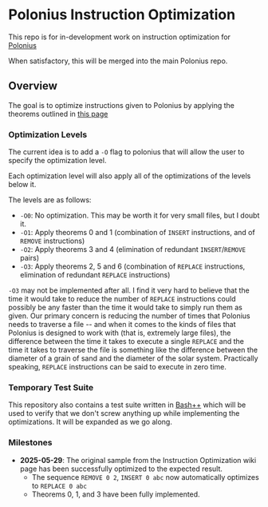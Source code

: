# Polonius Instruction Optimization

This repo is for in-development work on instruction optimization for [Polonius](https://github.com/rail5/polonius)

When satisfactory, this will be merged into the main Polonius repo.

## Overview

The goal is to optimize instructions given to Polonius by applying the theorems outlined in [this page](https://github.com/rail5/polonius/wiki/Instruction-Optimization)

### Optimization Levels

The current idea is to add a `-O` flag to polonius that will allow the user to specify the optimization level.

Each optimization level will also apply all of the optimizations of the levels below it.

The levels are as follows:

- `-O0`: No optimization. This may be worth it for very small files, but I doubt it.
- `-O1`: Apply theorems 0 and 1 (combination of `INSERT` instructions, and of `REMOVE` instructions)
- `-O2`: Apply theorems 3 and 4 (elimination of redundant `INSERT`/`REMOVE` pairs)
- `-O3`: Apply theorems 2, 5 and 6 (combination of `REPLACE` instructions, elimination of redundant `REPLACE` instructions)

`-O3` may not be implemented after all. I find it very hard to believe that the time it would take to reduce the number of `REPLACE` instructions could possibly be any faster than the time it would take to simply run them as given. Our primary concern is reducing the number of times that Polonius needs to traverse a file -- and when it comes to the kinds of files that Polonius is designed to work with (that is, extremely large files), the difference between the time it takes to execute a single `REPLACE` and the time it takes to traverse the file is something like the difference between the diameter of a grain of sand and the diameter of the solar system. Practically speaking, `REPLACE` instructions can be said to execute in zero time.

### Temporary Test Suite

This repository also contains a test suite written in [Bash++](https://bpp.sh) which will be used to verify that we don't screw anything up while implementing the optimizations. It will be expanded as we go along.


### Milestones

 - **2025-05-29**: The original sample from the Instruction Optimization wiki page has been successfully optimized to the expected result.
   - The sequence `REMOVE 0 2`, `INSERT 0 abc` now automatically optimizes to `REPLACE 0 abc`
   - Theorems 0, 1, and 3 have been fully implemented.
